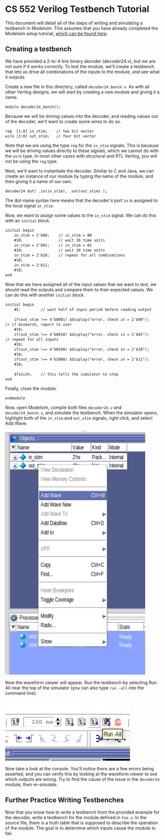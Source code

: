 # CS 552 Verilog Testbench Tutorial
This document will detail all of the steps of writing and simulating a testbench in Modelsim. This assumes that you have already completed the Modelsim setup tutorial, [which can be found here](https://github.com/kyle-p-may/cs552-modelsim-tutorial).

## Creating a testbench
We have provided a 2-to-4 line binary decoder (decoder24.v), but we are not sure if it works correctly. To test the module, we'll create a testbench that lets us drive all combinations of the inputs to the module, and see what it outputs.

Create a new file in this directory, called `decoder24_bench.v`. As with all other Verilog designs, we will start by creating a new module and giving it a name.

    module decoder24_bench();

Because we will be driving values into the decoder, and reading values out of the decoder, we'll want to create some wires to do so.

    reg  [1:0] in_stim;    // two bit vector
    wire [3:0] out_stim;   // four bit vector

Note that we are using the type `reg` for the `in_stim` signals. This is because we will be driving values directly to these signals, which we cannot do with the `wire` type. In most other cases with structural and RTL Verilog, you will not be using the `reg` type.

Next, we'll want to instantiate the decoder. Similar to C and Java, we can create an instance of our module by typing the name of the module, and then giving it a name of our own.

    decoder24 dut( .in(in_stim), .out(out_stim) );

The dot-name syntax here means that the decoder's port `in` is assigned to the local signal `in_stim`.

Now, we want to assign some values to the `in_stim` signal. We can do this with an `initial` block.

    initial begin
        in_stim = 2'b00;    // in_stim = 00
        #10;                // wait 10 time units
        in_stim = 2'b01;    // in_stim = 01
        #10;                // wait 10 time units
        in_stim = 2'b10;    // repeat for all combinations
        #10;
        in_stim = 2'b11;
        #10;
    end

Now that we have assigned all of the input values that we want to test, we should read the outputs and compare them to their expected values. We can do this with another `initial` block.

    initial begin
        #5;         // wait half of input period before reading output

        if(out_stim !== 4'b0001) $display("error, check in = 2'b00");    // if mismatch, report to user
        #10;
        if(out_stim !== 4'b0010) $display("error, check in = 2'b01");    // repeat for all inputs
        #10;
        if(out_stim !== 4'b0100) $display("error, check in = 2'b10");
        #10;
        if(out_stim !== 4'b1000) $display("error, check in = 2'b11");
        #10;

        $finish;    // this tells the simulator to stop
    end

Finally, close the module.

    endmodule

Now, open Modelsim, compile both files `decoder24.v` and `decoder24_bench.v`, and simulate the testbench. When the simulator opens, highlight both of the `in_stim` and `out_stim` signals, right click, and select Add Wave:

![Add Wave Figure](https://github.com/dahmanrb/cs552-testbench-tutorial/blob/master/figures/add_wave.png)

Now the waveform viewer will appear. Run the testbench by selecting Run All near the top of the simulator (you can also type `run -all` into the command line):

![Run All Figure](https://github.com/dahmanrb/cs552-testbench-tutorial/blob/master/figures/run_all.png)

Now take a look at the console. You'll notice there are a few errors being asserted, and you can verify this by looking at the waveform viewer to see which outputs are wrong. Try to find the cause of the issue in the `decoder24` module, then re-simulate.

## Further Practice Writing Testbenches

Now that you know how to write a testbench from the provided example for the decoder, write a testbench for the module defined in `foo.v`. In the source file, there is a truth table that is supposed to  describe the operation of the module. The goal is to determine which inputs cause the module to fail.
